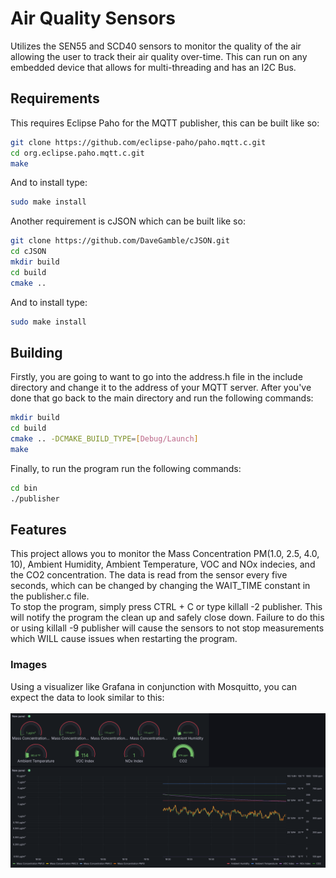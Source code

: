 # Air Quality Sensors<a name="Air Quality Sensors"></a>

Utilizes the SEN55 and SCD40 sensors to monitor the quality of the air allowing the user to track their air quality over-time.
This can run on any embedded device that allows for multi-threading and has an I2C Bus.<br>

## Requirements
This requires Eclipse Paho for the MQTT publisher, this can be built like so:
```bash
git clone https://github.com/eclipse-paho/paho.mqtt.c.git
cd org.eclipse.paho.mqtt.c.git
make
```
And to install type:
```bash
sudo make install
```
Another requirement is cJSON which can be built like so:
```bash
git clone https://github.com/DaveGamble/cJSON.git
cd cJSON
mkdir build
cd build
cmake ..
```
And to install type:
```bash
sudo make install
```

## Building
Firstly, you are going to want to go into the address.h file in the include directory and change it to the address of your MQTT server. After you've done that go back to the main directory and run the following commands:
```bash
mkdir build
cd build
cmake .. -DCMAKE_BUILD_TYPE=[Debug/Launch]
make
```
Finally, to run the program run the following commands:
```bash
cd bin
./publisher
```

## Features
This project allows you to monitor the Mass Concentration PM(1.0, 2.5, 4.0, 10), Ambient Humidity, Ambient Temperature, VOC and NOx indecies, and the CO2 concentration. The data is read from the sensor every five seconds, which can be changed by changing the WAIT_TIME constant in the publisher.c file.<br>
To stop the program, simply press CTRL + C or type killall -2 publisher. This will notify the program the clean up and safely close down. Failure to do this or using killall -9 publisher will cause the sensors to not stop measurements which WILL cause issues when restarting the program.

### Images
Using a visualizer like Grafana in conjunction with Mosquitto, you can expect the data to look similar to this: <br>\
![Data displayed to Grafana](./images/Grafana-Sensor-Data.png)
